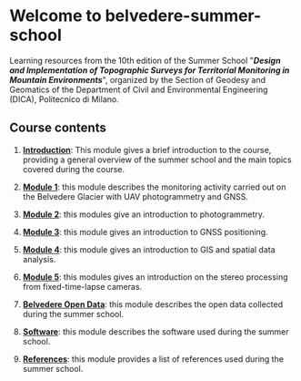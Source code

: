 # Welcome to belvedere-summer-school

Learning resources from the 10th edition of the Summer School "***Design and Implementation of Topographic Surveys for Territorial Monitoring in Mountain Environments***", organized by the Section of Geodesy and Geomatics of the Department of Civil and Environmental Engineering (DICA), Politecnico di Milano.

## Course contents

1. **[Introduction](introduction.md)**: This module gives a brief introduction to the course, providing a general overview of the summer school and the main topics covered during the course.

2. **[Module 1](module1/module1.md)**: this module describes the monitoring activity carried out on the Belvedere Glacier with UAV photogrammetry and GNSS.

3. **[Module 2](module2/module2.md)**: this modules give an introduction to photogrammetry.

4. **[Module 3](module3/module3.md)**: this module gives an introduction to GNSS positioning.

5. **[Module 4](module4/module4.md)**: this module gives an introduction to GIS and spatial data analysis.

6. **[Module 5](module4/module5.md)**: this modules gives an introduction on the stereo processing from fixed-time-lapse cameras.

8. **[Belvedere Open Data](data.md)**: this module describes the open data collected during the summer school.

9. **[Software](software.md)**: this module describes the software used during the summer school.

10. **[References](references.md)**: this module provides a list of references used during the summer school.